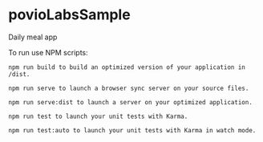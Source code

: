 # povioLabsSample
Daily meal app

To run use NPM scripts:

    npm run build to build an optimized version of your application in /dist.

    npm run serve to launch a browser sync server on your source files.

    npm run serve:dist to launch a server on your optimized application.

    npm run test to launch your unit tests with Karma.

    npm run test:auto to launch your unit tests with Karma in watch mode.
